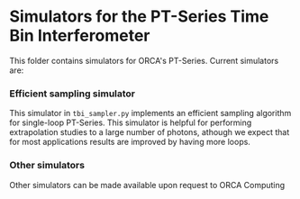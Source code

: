 # Simulators for the PT-Series Time Bin Interferometer

This folder contains simulators for ORCA's PT-Series. Current simulators are:

### Efficient sampling simulator

This simulator in `tbi_sampler.py` implements an efficient sampling algorithm for single-loop PT-Series. This simulator is helpful for performing extrapolation studies to a large number of photons, athough we expect that for most applications results are improved by having more loops. 

### Other simulators

Other simulators can be made available upon request to ORCA Computing
